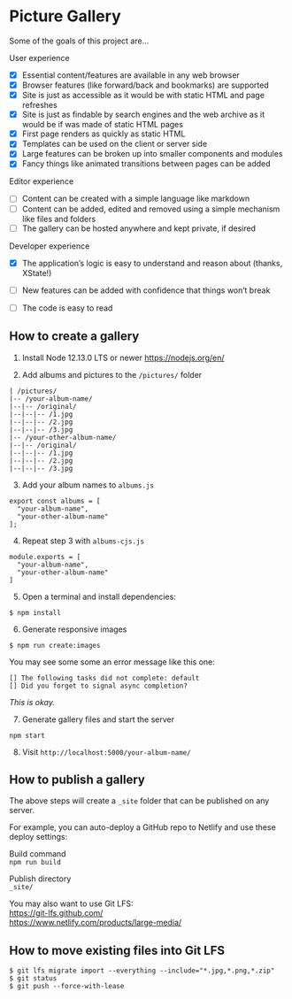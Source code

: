 
# Picture Gallery

Some of the goals of this project are...

User experience
- [x] Essential content/features are available in any web browser
- [x] Browser features (like forward/back and bookmarks) are supported
- [x] Site is just as accessible as it would be with static HTML and page refreshes
- [x] Site is just as findable by search engines and the web archive as it would be if was made of static HTML pages
- [x] First page renders as quickly as static HTML
- [x] Templates can be used on the client or server side
- [x] Large features can be broken up into smaller components and modules
- [x] Fancy things like animated transitions between pages can be added

Editor experience
- [ ] Content can be created with a simple language like markdown
- [ ] Content can be added, edited and removed using a simple mechanism like files and folders
- [ ] The gallery can be hosted anywhere and kept private, if desired

Developer experience
- [x] The application’s logic is easy to understand and reason about (thanks, XState!)
- [ ] New features can be added with confidence that things won’t break
- [ ] The code is easy to read


## How to create a gallery

1. Install Node 12.13.0 LTS or newer
https://nodejs.org/en/

2. Add albums and pictures to the `/pictures/` folder

```
| /pictures/
|-- /your-album-name/
|--|-- /original/
|--|--|-- /1.jpg
|--|--|-- /2.jpg
|--|--|-- /3.jpg
|-- /your-other-album-name/
|--|-- /original/
|--|--|-- /1.jpg
|--|--|-- /2.jpg
|--|--|-- /3.jpg
```

3. Add your album names to `albums.js`

```
export const albums = [
  "your-album-name",
  "your-other-album-name"
];
```

4. Repeat step 3 with `albums-cjs.js`

```
module.exports = [
  "your-album-name",
  "your-other-album-name"
]
```

5. Open a terminal and install dependencies:

```
$ npm install
```

6. Generate responsive images

```
$ npm run create:images
```

You may see some some an error message like this one:

```
[] The following tasks did not complete: default
[] Did you forget to signal async completion?
```

_This is okay._

7. Generate gallery files and start the server

```
npm start
```

8. Visit `http://localhost:5000/your-album-name/`


## How to publish a gallery

The above steps will create a `_site` folder that can be published on any server.

For example, you can auto-deploy a GitHub repo to Netlify and use these deploy settings:

Build command  
`npm run build`

Publish directory  
`_site/`

You may also want to use Git LFS:  
https://git-lfs.github.com/  
https://www.netlify.com/products/large-media/


## How to move existing files into Git LFS

```
$ git lfs migrate import --everything --include="*.jpg,*.png,*.zip"
$ git status
$ git push --force-with-lease
```
